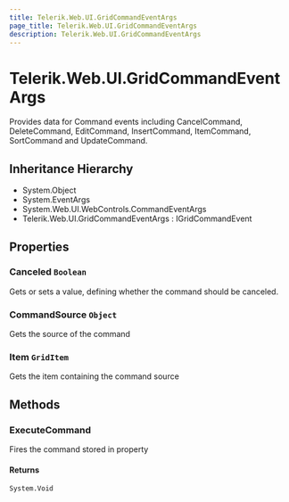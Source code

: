 ```yaml
---
title: Telerik.Web.UI.GridCommandEventArgs
page_title: Telerik.Web.UI.GridCommandEventArgs
description: Telerik.Web.UI.GridCommandEventArgs
---
```


# Telerik.Web.UI.GridCommandEventArgs

Provides data for Command events including CancelCommand, DeleteCommand,
            EditCommand, InsertCommand, ItemCommand, SortCommand and UpdateCommand.

## Inheritance Hierarchy

* System.Object
* System.EventArgs
* System.Web.UI.WebControls.CommandEventArgs
* Telerik.Web.UI.GridCommandEventArgs : IGridCommandEvent

## Properties

###  Canceled `Boolean`

Gets or sets a value, defining whether the command should be canceled.

###  CommandSource `Object`

Gets the source of the command

###  Item `GridItem`

Gets the item containing the command source

## Methods

###  ExecuteCommand

Fires the command stored in 
                property

#### Returns

`System.Void` 


